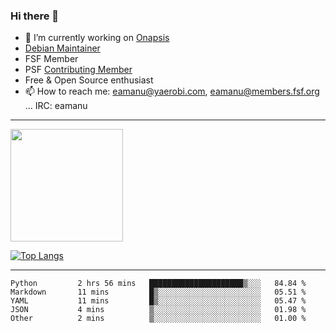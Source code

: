 ### Hi there 👋


- 🔭 I’m currently working on [Onapsis](http://onapsis.com)
- [Debian Maintainer](https://qa.debian.org/developer.php?login=eamanu%40yaerobi.com)
- FSF Member
- PSF [Contributing Member](https://www.python.org/psf/membership/#what-membership-classes-are-there)
- Free & Open Source enthusiast 
- 📫 How to reach me: eamanu@yaerobi.com, eamanu@members.fsf.org ... IRC: eamanu

---

<img height="180em" src="https://github-readme-stats.vercel.app/api?theme=dark&username=eamanu&show_icons=true&hide_border=true&&count_private=true&include_all_commits=true" />

[![Top Langs](https://github-readme-stats.vercel.app/api/top-langs/?theme=dark&username=eamanu&layout=compact)](https://github.com/anuraghazra/github-readme-stats)

---

<!--START_SECTION:waka-->

```text
Python         2 hrs 56 mins   █████████████████████▒░░░   84.84 %
Markdown       11 mins         █▒░░░░░░░░░░░░░░░░░░░░░░░   05.51 %
YAML           11 mins         █▒░░░░░░░░░░░░░░░░░░░░░░░   05.47 %
JSON           4 mins          ▒░░░░░░░░░░░░░░░░░░░░░░░░   01.98 %
Other          2 mins          ▒░░░░░░░░░░░░░░░░░░░░░░░░   01.00 %
```

<!--END_SECTION:waka-->
